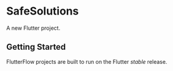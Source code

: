 # SafeSolutions

A new Flutter project.

## Getting Started

FlutterFlow projects are built to run on the Flutter _stable_ release.
